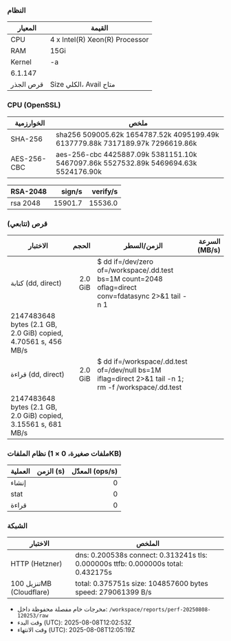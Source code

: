 ### النظام
| المعيار | القيمة |
|---|---|
| CPU | 4 x Intel(R) Xeon(R) Processor |
| RAM | 15Gi |
| Kernel | -a
6.1.147 |
| قرص الجذر | Size الكلي، Avail متاح |

### CPU (OpenSSL)
| الخوارزمية | ملخص |
|---|---|
| SHA-256 | sha256          509005.62k  1654787.52k  4095199.49k  6137779.88k  7317189.97k  7296619.86k |
| AES-256-CBC | aes-256-cbc    4425887.09k  5381151.10k  5467097.86k  5527532.89k  5469694.63k  5524176.90k |

| RSA-2048 | sign/s | verify/s |
|---|---:|---:|
| rsa 2048 | 15901.7 | 15536.0 |

### قرص (تتابعي)
| الاختبار | الحجم | الزمن/السطر | السرعة (MB/s) |
|---|---:|---|---:|
| كتابة (dd, direct) | 2.0 GiB | $ dd if=/dev/zero of=/workspace/.dd.test bs=1M count=2048 oflag=direct conv=fdatasync 2>&1  tail -n 1
2147483648 bytes (2.1 GB, 2.0 GiB) copied, 4.70561 s, 456 MB/s |  |
| قراءة (dd, direct) | 2.0 GiB | $ dd if=/workspace/.dd.test of=/dev/null bs=1M iflag=direct 2>&1  tail -n 1; rm -f /workspace/.dd.test
2147483648 bytes (2.1 GB, 2.0 GiB) copied, 3.15561 s, 681 MB/s |  |

### نظام الملفات (ملفات صغيرة، 0 × 1KB)
| العملية | الزمن (s) | المعدّل (ops/s) |
|---|---:|---:|
| إنشاء |  | 0 |
| stat |  | 0 |
| قراءة |  | 0 |

### الشبكة
| الاختبار | الملخص |
|---|---|
| HTTP (Hetzner) | dns: 0.200538s connect: 0.313241s tls: 0.000000s ttfb: 0.000000s total: 0.432175s |
| تنزيل 100MB (Cloudflare) | total: 0.375751s size: 104857600 bytes speed: 279061399 B/s |

- مخرجات خام مفصلة محفوظة داخل: `/workspace/reports/perf-20250808-120253/raw`
- وقت البدء (UTC): 2025-08-08T12:02:53Z
- وقت الانتهاء (UTC): 2025-08-08T12:05:19Z
